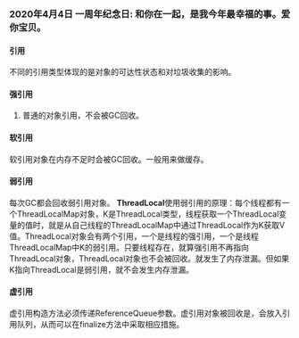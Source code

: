 ### 2020年4月4日 一周年纪念日: 和你在一起，是我今年最幸福的事。爱你宝贝。
#### 引用
不同的引用类型体现的是对象的可达性状态和对垃圾收集的影响。

#### 强引用
1. 普通的对象引用，不会被GC回收。

#### 软引用
软引用对象在内存不足时会被GC回收。一般用来做缓存。

#### 弱引用
每次GC都会回收弱引用对象。
**ThreadLocal**使用弱引用的原理：每个线程都有一个ThreadLocalMap对象，K是ThreadLocal类型，线程获取一个ThreadLocal变量的值时，就是从自己线程的ThreadLocalMap中通过ThreadLocal作为K获取V值。ThreadLocal对象会有两个引用，一个是线程的强引用，一个是线程ThreadLocalMap中K的弱引用。只要线程存在，就算强引用不再指向ThreadLocal对象，ThreadLocal对象也不会被回收。就发生了内存泄漏。但如果K指向ThreadLocal是弱引用，就不会发生内存泄漏。

#### 虚引用
虚引用构造方法必须传递ReferenceQueue参数。虚引用对象被回收是，会放入引用队列，从而可以在finalize方法中采取相应措施。